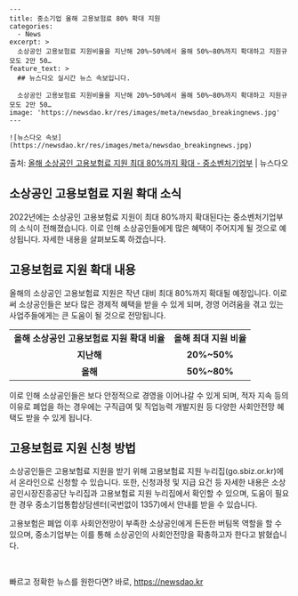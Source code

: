     ---
    title: 중소기업 올해 고용보험료 80% 확대 지원
    categories:
      - News
    excerpt: >
      소상공인 고용보험료 지원비율을 지난해 20%~50%에서 올해 50%~80%까지 확대하고 지원규모도 2만 50…
    feature_text: >
      ## 뉴스다오 실시간 뉴스 속보입니다.
    
      소상공인 고용보험료 지원비율을 지난해 20%~50%에서 올해 50%~80%까지 확대하고 지원규모도 2만 50…
    image: 'https://newsdao.kr/res/images/meta/newsdao_breakingnews.jpg'
    ---
    
    ![뉴스다오 속보](https://newsdao.kr/res/images/meta/newsdao_breakingnews.jpg)

<p>출처: <a href="https://newsdao.kr/2965" rel="dofollow">올해 소상공인 고용보험료 지원 최대 80%까지 확대 - 중소벤처기업부</a> | 뉴스다오</p>

<h2 data-ke-size="size26">소상공인 고용보험료 지원 확대 소식</h2>
<p data-ke-size="size16">2022년에는 소상공인 고용보험료 지원이 최대 80%까지 확대된다는 중소벤처기업부의 소식이 전해졌습니다. 이로 인해 소상공인들에게 많은 혜택이 주어지게 될 것으로 예상됩니다. 자세한 내용을 살펴보도록 하겠습니다.</p>

<h2 data-ke-size="size24">고용보험료 지원 확대 내용</h2>
<p data-ke-size="size16">올해의 소상공인 고용보험료 지원은 작년 대비 최대 80%까지 확대될 예정입니다. 이로써 소상공인들은 보다 많은 경제적 혜택을 받을 수 있게 되며, 경영 어려움을 겪고 있는 사업주들에게는 큰 도움이 될 것으로 전망됩니다.</p>

<table>
  <tr>
    <td style="text-align: center; height: 17px;"><b>올해 소상공인 고용보험료 지원 확대 비율</b></td>
    <td style="text-align: center; height: 17px;"><b>올해 최대 지원 비율</b></td>
  </tr>
  <tr>
    <td style="text-align: center; height: 17px;"><b>지난해</b></td>
    <td style="text-align: center; height: 17px;"><b>20%~50%</b></td>
  </tr>
  <tr>
    <td style="text-align: center; height: 17px;"><b>올해</b></td>
    <td style="text-align: center; height: 17px;"><b>50%~80%</b></td>
  </tr>
</table>

<p data-ke-size="size16">이로 인해 소상공인들은 보다 안정적으로 경영을 이어나갈 수 있게 되며, 적자 지속 등의 이유로 폐업을 하는 경우에는 구직급여 및 직업능력 개발지원 등 다양한 사회안전망 혜택도 받을 수 있게 됩니다.</p>

<h2 data-ke-size="size24">고용보험료 지원 신청 방법</h2>
<p data-ke-size="size16">소상공인들은 고용보험료 지원을 받기 위해 고용보험료 지원 누리집(go.sbiz.or.kr)에서 온라인으로 신청할 수 있습니다. 또한, 신청과정 및 지급 요건 등 자세한 내용은 소상공인시장진흥공단 누리집과 고용보험료 지원 누리집에서 확인할 수 있으며, 도움이 필요한 경우 중소기업통합상담센터(국번없이 1357)에서 안내를 받을 수 있습니다.</p>

<p data-ke-size="size16">고용보험은 폐업 이후 사회안전망이 부족한 소상공인에게 든든한 버팀목 역할을 할 수 있으며, 중소기업부는 이를 통해 소상공인의 사회안전망을 확충하고자 한다고 밝혔습니다.</p>

<p data-ke-size="size16">&nbsp;</p> 

빠르고 정확한 뉴스를 원한다면? 바로, <a href="https://newsdao.kr" rel="dofollow">https://newsdao.kr</a>


    
